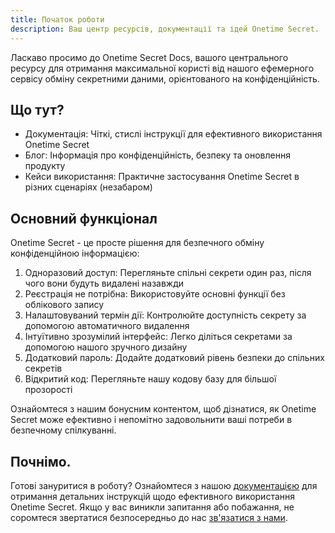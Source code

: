 ```yaml
---
title: Початок роботи
description: Ваш центр ресурсів, документації та ідей Onetime Secret.
---
```


Ласкаво просимо до Onetime Secret Docs, вашого центрального ресурсу для отримання максимальної користі від нашого ефемерного сервісу обміну секретними даними, орієнтованого на конфіденційність.

## Що тут?

- Документація: Чіткі, стислі інструкції для ефективного використання Onetime Secret
- Блог: Інформація про конфіденційність, безпеку та оновлення продукту
- Кейси використання: Практичне застосування Onetime Secret в різних сценаріях (незабаром)

## Основний функціонал

Onetime Secret - це просте рішення для безпечного обміну конфіденційною інформацією:

1. Одноразовий доступ: Перегляньте спільні секрети один раз, після чого вони будуть видалені назавжди
2. Реєстрація не потрібна: Використовуйте основні функції без облікового запису
3. Налаштовуваний термін дії: Контролюйте доступність секрету за допомогою автоматичного видалення
4. Інтуїтивно зрозумілий інтерфейс: Легко діліться секретами за допомогою нашого зручного дизайну
5. Додатковий пароль: Додайте додатковий рівень безпеки до спільних секретів
6. Відкритий код: Перегляньте нашу кодову базу для більшої прозорості

Ознайомтеся з нашим бонусним контентом, щоб дізнатися, як Onetime Secret може ефективно і непомітно задовольнити ваші потреби в безпечному спілкуванні.

## Почнімо.

Готові зануритися в роботу? Ознайомтеся з нашою [документацією](/docs) для отримання детальних інструкцій щодо ефективного використання Onetime Secret. Якщо у вас виникли запитання або побажання, не соромтеся звертатися безпосередньо до нас [зв'язатися з нами](/contact).
